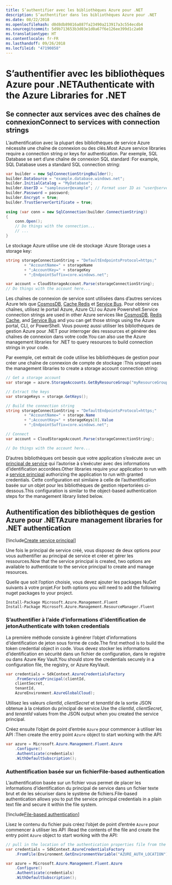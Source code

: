```yaml
---
title: S’authentifier avec les bibliothèques Azure pour .NET
description: S’authentifier dans les bibliothèques Azure pour .NET
ms.date: 08/22/2018
ms.openlocfilehash: d0d8db89816a887fa23490a213917a3c554ecdb4
ms.sourcegitcommit: 5d9b713653b3d03e1d0a67f6e126ee399d1c2a60
ms.translationtype: HT
ms.contentlocale: fr-FR
ms.lasthandoff: 09/26/2018
ms.locfileid: "47190858"
---
```

# <a name="authenticate-with-the-azure-libraries-for-net"></a><span data-ttu-id="da652-103">S’authentifier avec les bibliothèques Azure pour .NET</span><span class="sxs-lookup"><span data-stu-id="da652-103">Authenticate with the Azure Libraries for .NET</span></span>

## <a name="connect-to-services-with-connection-strings"></a><span data-ttu-id="da652-104">Se connecter aux services avec des chaînes de connexion</span><span class="sxs-lookup"><span data-stu-id="da652-104">Connect to services with connection strings</span></span>

<span data-ttu-id="da652-105">L’authentification avec la plupart des bibliothèques de service Azure nécessite une chaîne de connexion ou des clés.</span><span class="sxs-lookup"><span data-stu-id="da652-105">Most Azure service libraries require a connection string or keys for authentication.</span></span> <span data-ttu-id="da652-106">Par exemple, SQL Database se sert d’une chaîne de connexion SQL standard :</span><span class="sxs-lookup"><span data-stu-id="da652-106">For example, SQL Database uses a standard SQL connection string:</span></span>

```csharp
var builder = new SqlConnectionStringBuilder();
builder.DataSource = "example.database.windows.net";
builder.InitialCatalog = "MyDatabase";
builder.UserID = "sampleuser@example"; // Format user ID as "user@server"
builder.Password = password;
builder.Encrypt = true;
builder.TrustServerCertificate = true;
                
using (var conn = new SqlConnection(builder.ConnectionString))
{
    conn.Open();
    // Do things with the connection...
    // ...
}
```

<span data-ttu-id="da652-107">Le stockage Azure utilise une clé de stockage :</span><span class="sxs-lookup"><span data-stu-id="da652-107">Azure Storage uses a storage key:</span></span>

```csharp
string storageConnectionString = "DefaultEndpointsProtocol=https;"
        + "AccountName=" + storageName
        + ";AccountKey=" + storageKey
        + ";EndpointSuffix=core.windows.net";

var account = CloudStorageAccount.Parse(storageConnectionString);
// Do things with the account here...
```

<span data-ttu-id="da652-108">Les chaînes de connexion de service sont utilisées dans d’autres services Azure tels que [CosmosDB](/azure/documentdb/documentdb-dotnet-application#a-nametoc395637769astep-5-wiring-up-azure-cosmos-db), [Cache Redis](/azure/redis-cache/cache-dotnet-how-to-use-azure-redis-cache) et [Service Bus](/azure/service-bus-messaging/service-bus-dotnet-get-started-with-queues). Pour obtenir ces chaînes, utilisez le portail Azure, Azure CLI ou Azure Powershell.</span><span class="sxs-lookup"><span data-stu-id="da652-108">Service connection strings are used in other Azure services like [CosmosDB](/azure/documentdb/documentdb-dotnet-application#a-nametoc395637769astep-5-wiring-up-azure-cosmos-db), [Redis Cache](/azure/redis-cache/cache-dotnet-how-to-use-azure-redis-cache), and [Service Bus](/azure/service-bus-messaging/service-bus-dotnet-get-started-with-queues) and you can get those strings using the Azure portal, CLI, or PowerShell.</span></span>  <span data-ttu-id="da652-109">Vous pouvez aussi utiliser les bibliothèques de gestion Azure pour .NET pour interroger des ressources et générer des chaînes de connexion dans votre code.</span><span class="sxs-lookup"><span data-stu-id="da652-109">You can also use the Azure management libraries for .NET to query resources to build connection strings in your code.</span></span> 

<span data-ttu-id="da652-110">Par exemple, cet extrait de code utilise les bibliothèques de gestion pour créer une chaîne de connexion de compte de stockage :</span><span class="sxs-lookup"><span data-stu-id="da652-110">This snippet uses the management libraries to create a storage account connection string:</span></span>

```csharp
// Get a storage account
var storage = azure.StorageAccounts.GetByResourceGroup("myResourceGroup", "myStorageAccount");

// Extract the keys
var storageKeys = storage.GetKeys();

// Build the connection string
string storageConnectionString = "DefaultEndpointsProtocol=https;"
        + "AccountName=" + storage.Name
        + ";AccountKey=" + storageKeys[0].Value
        + ";EndpointSuffix=core.windows.net";

// Connect
var account = CloudStorageAccount.Parse(storageConnectionString);

// Do things with the account here...
```

<span data-ttu-id="da652-111">D’autres bibliothèques ont besoin que votre application s’exécute avec un [principal de service](https://docs.microsoft.com/azure/active-directory/develop/active-directory-application-objects) qui l’autorise à s’exécuter avec des informations d’identification accordées.</span><span class="sxs-lookup"><span data-stu-id="da652-111">Other libraries require your application to run with a [service principal](https://docs.microsoft.com/azure/active-directory/develop/active-directory-application-objects) authorizing the application to run with granted credentials.</span></span> <span data-ttu-id="da652-112">Cette configuration est similaire à celle de l’authentification basée sur un objet pour les bibliothèques de gestion répertoriées ci-dessous.</span><span class="sxs-lookup"><span data-stu-id="da652-112">This configuration is similar to the object-based authentication steps for the management library listed below.</span></span>

## <a name="mgmt-auth"></a><span data-ttu-id="da652-113">Authentification des bibliothèques de gestion Azure pour .NET</span><span class="sxs-lookup"><span data-stu-id="da652-113">Azure management libraries for .NET authentication</span></span>

[!include[Create service principal](includes/create-sp.md)]

<span data-ttu-id="da652-114">Une fois le principal de service créé, vous disposez de deux options pour vous authentifier au principal de service et créer et gérer les ressources.</span><span class="sxs-lookup"><span data-stu-id="da652-114">Now that the service principal is created, two options are available to authenticate to the service principal to create and manage resources.</span></span>

<span data-ttu-id="da652-115">Quelle que soit l’option choisie, vous devez ajouter les packages NuGet suivants à votre projet.</span><span class="sxs-lookup"><span data-stu-id="da652-115">For both options you will need to add the following nuget packages to your project.</span></span>

```
Install-Package Microsoft.Azure.Management.Fluent
Install-Package Microsoft.Azure.Management.ResourceManager.Fluent
```

### <a name="authenticate-with-token-credentials"></a><span data-ttu-id="da652-116">S’authentifier à l’aide d’informations d’identification de jeton</span><span class="sxs-lookup"><span data-stu-id="da652-116">Authenticate with token credentials</span></span>

<span data-ttu-id="da652-117">La première méthode consiste à générer l’objet d’informations d’identification de jeton sous forme de code.</span><span class="sxs-lookup"><span data-stu-id="da652-117">The first method is to build the token credential object in code.</span></span>  <span data-ttu-id="da652-118">Vous devez stocker les informations d’identification en sécurité dans un fichier de configuration, dans le registre ou dans Azure Key Vault.</span><span class="sxs-lookup"><span data-stu-id="da652-118">You should store the credentials securely in a configuration file, the registry, or Azure KeyVault.</span></span>

```csharp
var credentials = SdkContext.AzureCredentialsFactory
    .FromServicePrincipal(clientId,
    clientSecret,
    tenantId, 
    AzureEnvironment.AzureGlobalCloud);
```

<span data-ttu-id="da652-119">Utilisez les valeurs *clientId*, *clientSecret* et *tenantId* de la sortie JSON obtenue à la création du principal de service.</span><span class="sxs-lookup"><span data-stu-id="da652-119">Use the *clientId*, *clientSecret*, and *tenantId* values from the JSON output when you created the service principal.</span></span>

<span data-ttu-id="da652-120">Créez ensuite l’objet de point d’entrée `Azure` pour commencer à utiliser les API :</span><span class="sxs-lookup"><span data-stu-id="da652-120">Then create the entry point `Azure` object to start working with the API:</span></span>

```csharp
var azure = Microsoft.Azure.Management.Fluent.Azure
    .Configure()
    .Authenticate(credentials)
    .WithDefaultSubscription();
```

### <a name="mgmt-file"></a><span data-ttu-id="da652-121">Authentification basée sur un fichier</span><span class="sxs-lookup"><span data-stu-id="da652-121">File-based authentication</span></span>

<span data-ttu-id="da652-122">L’authentification basée sur un fichier vous permet de placer les informations d’identification du principal de service dans un fichier texte brut et de les sécuriser dans le système de fichiers.</span><span class="sxs-lookup"><span data-stu-id="da652-122">File-based authentication allows you to put the service principal credentials in a plain text file and secure it within the file system.</span></span>

[!include[File-based authentication](includes/file-based-auth.md)]

<span data-ttu-id="da652-123">Lisez le contenu du fichier puis créez l’objet de point d’entrée `Azure` pour commencer à utiliser les API :</span><span class="sxs-lookup"><span data-stu-id="da652-123">Read the contents of the file and create the entry point `Azure` object to start working with the API:</span></span>

```csharp
// pull in the location of the authentication properties file from the environment 
var credentials = SdkContext.AzureCredentialsFactory
    .FromFile(Environment.GetEnvironmentVariable("AZURE_AUTH_LOCATION"));

var azure = Microsoft.Azure.Management.Fluent.Azure
    .Configure()
    .Authenticate(credentials)
    .WithDefaultSubscription();
```
